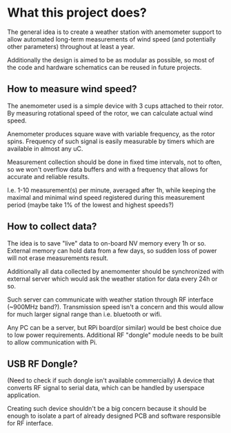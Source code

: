# What this project does?

The general idea is to create a weather station with anemometer support
to allow automated long-term measurements of wind speed (and potentially other parameters)
throughout at least a year.

Additionally the design is aimed to be as modular as possible, so most
of the code and hardware schematics can be reused in future projects.

## How to measure wind speed?

The anemometer used is a simple device with 3 cups attached to their rotor.
By measuring rotational speed of the rotor, we can calculate actual wind speed.

Anemometer produces square wave with variable frequency, as the rotor spins. Frequency of
such signal is easily measurable by timers which are available in almost any uC.

Measurement collection should be done in fixed time intervals, not to often, so we won't
overflow data buffers and with a frequency that allows for accurate and reliable results.

I.e. 1-10 measurement(s) per minute, averaged after 1h, while keeping the maximal and minimal
wind speed registered during this measurement period (maybe take 1% of the lowest and highest speeds?)

## How to collect data?

The idea is to save "live" data to on-board NV memory every 1h or so.
External memory can hold data from a few days, so sudden loss of power will not
erase measurements result.

Additionally all data collected by anemomenter should be synchronized with external
server which would ask the weather station for data every 24h or so. 

Such server can communicate with weather station through RF interface (~900MHz band?).
Transmission speed isn't a concern and this would allow for much larger signal range than i.e. bluetooth or wifi.

Any PC can be a server, but RPi board(or similar) would be best choice due to low power requirements.
Additional RF "dongle" module needs to be built to allow communication with Pi.

## USB RF Dongle?

(Need to check if such dongle isn't available commercially) A device that converts RF signal to serial data, which can be handled by userspace application.

Creating such device shouldn't be a big concern because it should be enough to isolate a part of already designed PCB and
software responsible for RF interface.
